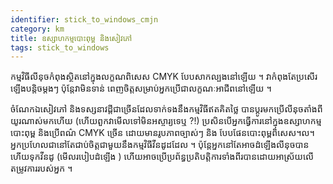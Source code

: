 ```yaml
---
identifier: stick_to_windows_cmjn
category: km
title: ឧស្សាហ​កម្ម​​បោះពុម្ព និង​​សៀវ​ភៅ
tags: stick_to_windows
---
```


កម្មវិធី​លីនុច​​​កំពុង​​​ស្ថិត​នៅ​ក្នុង​លក្ខណពិសេស​ CMYK បែប​សាក​ល្បង​​នៅ​ឡើយ ។ វា​កំពុង​តែ​ប្រសើរ​ឡើង​​បន្តិចម្ដងៗ ប៉ុន្តែ​វា​មិន​ទាន់​ 
ពេញ​ចិត្ត​សម្រាប់​​​​អ្នក​ប្រើ​ជា​លក្ខណៈ​អាជីព​នៅ​ឡើយ ។

ចំណែក​​ឯ​​​សៀវ​ភៅ​ និង​ទស្សនា​វដ្តី​ជា​ច្រើន​ដែល​ទាក់​ទង​នឹងកម្មវិធី​ឥត​គិត​ថ្លៃ បាន​ប្តូរ​មក​ប្រើ​​លីនុច​ 
តាំង​ពី​យូរ​ណាស់​មក​ហើយ​ (ហើយ​ពួក​វា​មើល​ទៅ​មិន​អស្ចារ្យ​ទេ​ឬ ?!) ប្រសិន​បើ​អ្នក​ធ្វើ​ការ​នៅ​ក្នុង​ 
ឧស្សាហ​កម្ម​បោះ​ពុម្ព​ និង​ប្រើ​ពណ៌​ CMYK ច្រើន​ ដោយ​មានរូប​ភាព​ច្បាស់​ៗ​​ និង​ 
បែប​ផែន​បោះ​ពុម្ព​ពិសេស​ ។ល។ អ្នក​​ប្រហែល​ជា​​​នៅ​តែ​ជាប់​ចិត្ត​ជា​មួយនឹង​​កម្មវិធី​វីន​ដូដដែល​ ។ 
ប៉ុន្តែ​អ្នក​នៅ​តែ​អាច​ដំឡើង​លីនុច​បាន​ ហើយ​​ទុក​វីន​ដូ (មើល​របៀបដំឡើង )
ហើយ​អាច​ប្រើ​​ប្រព័ន្ធ​ប្រតិបត្តិការ​​ទាំង​ពីរ​​​បាន​ ដោយ​អាស្រ័យ​​លើ​តម្រូវ​ការ​របស់​អ្នក​ ។

